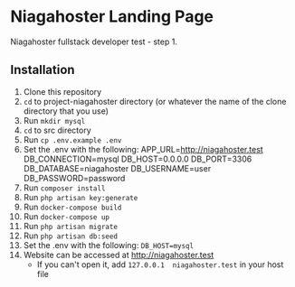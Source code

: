 # Niagahoster Landing Page

Niagahoster fullstack developer test - step 1.

## Installation
1. Clone this repository
2. `cd` to project-niagahoster directory (or whatever the name of the clone directory that you use)
3. Run `mkdir mysql`
4. `cd` to src directory
5. Run `cp .env.example .env`
6. Set the .env with the following:
    APP_URL=http://niagahoster.test
    DB_CONNECTION=mysql
    DB_HOST=0.0.0.0
    DB_PORT=3306
    DB_DATABASE=niagahoster
    DB_USERNAME=user
    DB_PASSWORD=password
7. Run `composer install`
8. Run `php artisan key:generate`
9. Run `docker-compose build`
10. Run `docker-compose up`
11. Run `php artisan migrate`
12. Run `php artisan db:seed` 
13. Set the .env with the following: `DB_HOST=mysql`
14. Website can be accessed at http://niagahoster.test
    - If you can't open it, add `127.0.0.1  niagahoster.test` in your host file
